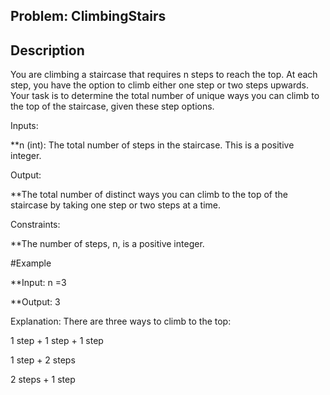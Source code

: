 ## Problem: ClimbingStairs

## Description

You are climbing a staircase that requires n steps to reach the top. At each step, you have the option to climb either one step or two steps upwards. Your task is to determine the total number of unique ways you can climb to the top of the staircase, given these step options.


Inputs:

**n (int): The total number of steps in the staircase. This is a positive integer.

Output:

**The total number of distinct ways you can climb to the top of the staircase by taking one step or two steps at a time.


Constraints:

**The number of steps, n, is a positive integer.



#Example

**Input: n =3

**Output:  3

Explanation: There are three ways to climb to the top:

1 step + 1 step + 1 step

1 step + 2 steps

2 steps + 1 step


